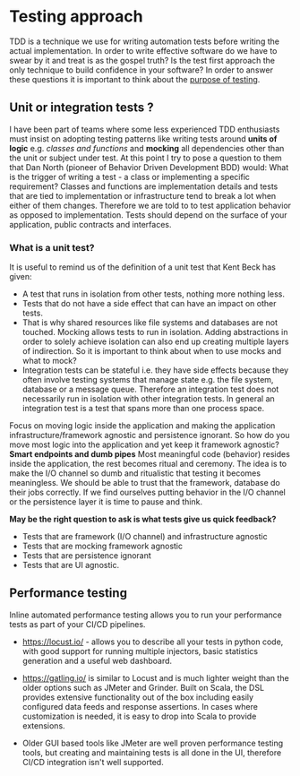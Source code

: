 # Testing approach

TDD is a technique we use for writing automation tests before writing the actual implementation. In order to write effective software do we have to swear by it and treat is as the gospel truth? Is the test first approach the only technique to build confidence in your software? In order to answer these questions it is important to think about the [purpose of testing](https://dannorth.net/2021/07/26/we-need-to-talk-about-testing/).

## Unit or integration tests ?

I have been part of teams where some less experienced TDD enthusiasts must insist on adopting testing patterns like writing tests around **units of logic** e.g. *classes and functions* and **mocking** all dependencies other than the unit or subject under test. At this point I try to pose a question to them that Dan North (pioneer of Behavior Driven Development BDD) would: What is the trigger of writing a test - a class or implementing a specific requirement? Classes and functions are implementation details and tests that are tied to implementation or infrastructure tend to break a lot when either of them changes. Therefore we are told to to test application behavior as opposed to implementation. Tests should depend on the surface of your application, public contracts and interfaces.

### What is a unit test?

It is useful to remind us of the definition of a unit test that Kent Beck has given:

* A test that runs in isolation from other tests, nothing more nothing less.
* Tests that do not have a side effect that can have an impact on other tests.
* That is why shared resources like file systems and databases are not touched. Mocking allows tests to run in isolation. Adding abstractions in order to solely achieve isolation can also end up creating multiple layers of indirection. So it is important to think about when to use mocks and what to mock?
* Integration tests can be stateful i.e. they have side effects because they often involve testing systems that manage state e.g. the file system, database or a message queue. Therefore an integration test does not necessarily run in isolation with other integration tests. In general an integration test is a test that spans more than one process space.

Focus on moving logic inside the application and making the application infrastructure/framework agnostic and persistence ignorant. So how do you move most logic into the application and yet keep it framework agnostic? **Smart endpoints and dumb pipes** Most meaningful code (behavior) resides inside the application, the rest becomes ritual and ceremony. The idea is to make the I/O channel so dumb and ritualistic that testing it becomes meaningless. We should be able to trust that the framework, database do their jobs correctly. If we find ourselves putting behavior in the I/O channel or the persistence layer it is time to pause and think.

**May be the right question to ask is what tests give us quick feedback?**

* Tests that are framework (I/O channel) and infrastructure agnostic
* Tests that are mocking framework agnostic
* Tests that are persistence ignorant
* Tests that are UI agnostic.

## Performance testing

Inline automated performance testing allows you to run your performance tests as part of your CI/CD pipelines.

* https://locust.io/ - allows you to describe all your tests in python code, with good support for running multiple injectors, basic statistics generation and a useful web dashboard.

* https://gatling.io/ is similar to Locust and is much lighter weight than the older options such as JMeter and Grinder. Built on Scala, the DSL provides extensive functionality out of the box including easily configured data feeds and response assertions. In cases where customization is needed, it is easy to drop into Scala to provide extensions. 

* Older GUI based tools like JMeter are well proven performance testing tools, but creating and maintaining tests is all done in the UI, therefore CI/CD integration isn't well supported.
